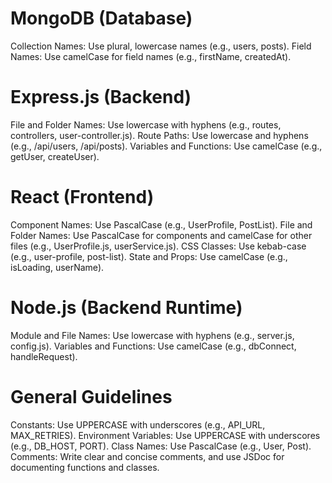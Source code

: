 MongoDB (Database)
==============================================================
Collection Names: Use plural, lowercase names (e.g., users, posts).
Field Names: Use camelCase for field names (e.g., firstName, createdAt).

Express.js (Backend)
==============================================================
File and Folder Names: Use lowercase with hyphens (e.g., routes, controllers, user-controller.js).
Route Paths: Use lowercase and hyphens (e.g., /api/users, /api/posts).
Variables and Functions: Use camelCase (e.g., getUser, createUser).

React (Frontend)
==============================================================
Component Names: Use PascalCase (e.g., UserProfile, PostList).
File and Folder Names: Use PascalCase for components and camelCase for other files (e.g., UserProfile.js, userService.js).
CSS Classes: Use kebab-case (e.g., user-profile, post-list).
State and Props: Use camelCase (e.g., isLoading, userName).

Node.js (Backend Runtime)
==============================================================
Module and File Names: Use lowercase with hyphens (e.g., server.js, config.js).
Variables and Functions: Use camelCase (e.g., dbConnect, handleRequest).

General Guidelines
==============================================================
Constants: Use UPPERCASE with underscores (e.g., API_URL, MAX_RETRIES).
Environment Variables: Use UPPERCASE with underscores (e.g., DB_HOST, PORT).
Class Names: Use PascalCase (e.g., User, Post).
Comments: Write clear and concise comments, and use JSDoc for documenting functions and classes.